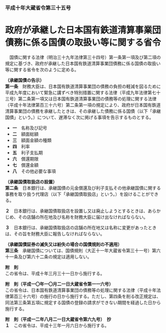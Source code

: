 ### 平成十年大蔵省令第三十五号  
# 政府が承継した日本国有鉄道清算事業団債務に係る国債の取扱い等に関する省令  
　国債に関する法律（明治三十九年法律第三十四号）第一条第一項及び第二項の規定に基づき、政府が承継した日本国有鉄道清算事業団債務に係る国債の取扱い等に関する省令を次のように定める。  
  
**（承継国債の告示）**  
**第一条**　財務大臣は、日本国有鉄道清算事業団の債務の負担の軽減を図るために平成九年度において緊急に講ずべき特別措置に関する法律（平成九年法律第七十三号）第二条第一項又は日本国有鉄道清算事業団の債務等の処理に関する法律（平成十年法律第百三十六号）第二条第一項の規定により、政府が日本国有鉄道清算事業団の債務を承継したときは、その承継した債務に係る国債（以下「承継国債」という。）について、遅滞なく次に掲げる事項を告示するものとする。  
* **一**　名称及び記号  
* **二**　額面総額  
* **三**　額面金額の種類  
* **四**　利率  
* **五**　利子支払期  
* **六**　償還期限  
* **七**　償還金額  
* **八**　その他必要な事項  
  
**（承継国債取扱店の設置）**  
**第二条**　日本銀行は、承継国債の元金償還及び利子支払その他承継国債に関する事務を取り扱う代理店（以下「承継国債取扱店」という。）を設けることができる。  
  
**２**　日本銀行は、承継国債取扱店を設置し又は廃止しようとするときは、あらかじめ、その店舗の所在地及び名称を財務大臣に届け出なければならない。  
  
**３**　日本銀行は、承継国債取扱店の店舗の所在地又は名称に変更があったときは、その旨を財務大臣に報告しなければならない。  
  
**（承継国債証券の滅失又は紛失の場合の国債規則の不適用）**  
**第三条**　承継国債については、国債規則（大正十一年大蔵省令第三十一号）第六十一条及び第六十二条の規定は適用しない。  
  
**附　則**  
この省令は、平成十年三月三十一日から施行する。  
  
**附　則（平成一〇年一〇月二一日大蔵省令第一一六号）**  
この省令は、日本国有鉄道清算事業団の債務等の処理に関する法律（平成十年法律第百三十六号）の施行の日から施行する。ただし、第四条を削る改正規定は、同法第三条第五項に規定する国債の登録の請求ができない期間を経過した日から施行する。  
  
**附　則（平成一二年八月二一日大蔵省令第六九号）　抄**  
**１**　この省令は、平成十三年一月六日から施行する。  
  

